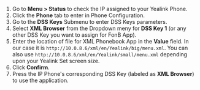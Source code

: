 1. Go to **Menu > Status** to check the IP assigned to your Yealink Phone.
2. Click the **Phone** tab to enter in Phone Configuration.
3. Go to the **DSS Keys** Submenu to enter DSS Keys parameters.
4. Select **XML Browser** from the Dropdown meny for **DSS Key 1** (or any other DSS Key you want to assign for FonB App).
5. Enter the location of file for XML Phonebook App in the **Value** field. In our case it is `http://10.0.8.6/xml/en/Yealink/big/menu.xml`. You can also use `http://10.0.8.6/xml/en/Yealink/small/menu.xml` depending upon your Yealink Set screen size.
6. Click **Confirm**.
7. Press the IP Phone's corresponding DSS Key (labeled as **XML Browser**) to use the application.
